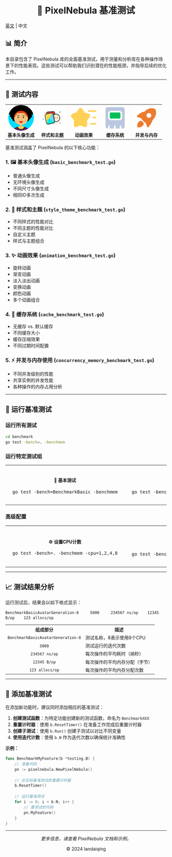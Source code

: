 # <div align="center">🚀 PixelNebula 基准测试</div>


 [英文](README_EN.md) | 中文


## 📊 简介

本目录包含了 PixelNebula 库的全面基准测试，用于测量和分析库在各种操作场景下的性能表现。这些测试可以帮助我们识别潜在的性能瓶颈，并指导后续的优化工作。

<hr/>

## 🧪 测试内容

<div>
  <table>
    <tr>
      <td align="center" width="20%">
        <img src="../assets/example_avatar.svg" width="80" height="80" alt="基本生成" /><br/>
        <strong>基本头像生成</strong>
      </td>
      <td align="center" width="20%">
        <img src="../assets/style.svg" width="80" height="80" alt="样式和主题" /><br/>
        <strong>样式和主题</strong>
      </td>
      <td align="center" width="20%">
        <img src="../assets/animation.svg" width="80" height="80" alt="动画效果" /><br/>
        <strong>动画效果</strong>
      </td>
      <td align="center" width="20%">
        <img src="../assets/cache.svg" width="80" height="80" alt="缓存系统" /><br/>
        <strong>缓存系统</strong>
      </td>
      <td align="center" width="20%">
        <img src="../assets/performance.svg" width="80" height="80" alt="并发性能" /><br/>
        <strong>并发与内存</strong>
      </td>
    </tr>
  </table>
</div>

基准测试涵盖了 PixelNebula 的以下核心功能：

### 1. 🖼️ 基本头像生成 (`basic_benchmark_test.go`)
- 普通头像生成
- 无环境头像生成
- 不同尺寸头像生成
- 相同ID多次生成

### 2. 🎨 样式和主题 (`style_theme_benchmark_test.go`)
- 不同样式的性能对比
- 不同主题的性能对比
- 自定义主题
- 样式与主题组合

### 3. ✨ 动画效果 (`animation_benchmark_test.go`)
- 旋转动画
- 渐变动画
- 淡入淡出动画
- 变换动画
- 颜色动画
- 多个动画组合

### 4. 💾 缓存系统 (`cache_benchmark_test.go`)
- 无缓存 vs. 默认缓存
- 不同缓存大小
- 缓存压缩效果
- 不同过期时间配置

### 5. ⚡ 并发与内存使用 (`concurrency_memory_benchmark_test.go`)
- 不同并发级别的性能
- 共享实例的并发性能
- 各种操作的内存占用分析

<hr/>

## 🚀 运行基准测试

### 运行所有测试

```bash
cd benchmark
go test -bench=. -benchmem
```

### 运行特定测试组

<div align="center">
  <table>
    <tr>
      <td width="33%" align="center">
        <div style="padding: 15px; border-radius: 10px;">
          <h4>🏃 基本测试</h4>
          <pre>go test -bench=BenchmarkBasic -benchmem</pre>
        </div>
      </td>
      <td width="33%" align="center">
        <div style="padding: 15px; border-radius: 10px;">
          <h4>💾 缓存测试</h4>
          <pre>go test -bench=BenchmarkCache -benchmem</pre>
        </div>
      </td>
      <td width="33%" align="center">
        <div style="padding: 15px; border-radius: 10px;">
          <h4>✨ 动画测试</h4>
          <pre>go test -bench=BenchmarkAnimation -benchmem</pre>
        </div>
      </td>
    </tr>
  </table>
</div>

### 高级配置

<div align="center">
  <table>
    <tr>
      <td width="50%" align="center">
        <div style="padding: 15px; border-radius: 10px;">
          <h4>⚙️ 设置CPU计数</h4>
          <pre>go test -bench=. -benchmem -cpu=1,2,4,8</pre>
        </div>
      </td>
      <td width="50%" align="center">
        <div style="padding: 15px; border-radius: 10px;">
          <h4>⏱️ 设置迭代次数和时间</h4>
          <pre>go test -bench=. -benchmem -count=5 -benchtime=5s</pre>
        </div>
      </td>
    </tr>
  </table>
</div>

<hr/>

## 📈 测试结果分析

运行测试后，结果会以如下格式显示：

```
BenchmarkBasicAvatarGeneration-8     5000     234567 ns/op    12345 B/op    123 allocs/op
```

<div>
  <table>
    <tr>
      <th align="center">组成部分</th>
      <th align="center">描述</th>
    </tr>
    <tr>
      <td align="center"><code>BenchmarkBasicAvatarGeneration-8</code></td>
      <td>测试名称，8表示使用8个CPU</td>
    </tr>
    <tr>
      <td align="center"><code>5000</code></td>
      <td>测试运行的迭代次数</td>
    </tr>
    <tr>
      <td align="center"><code>234567 ns/op</code></td>
      <td>每次操作的平均耗时（纳秒）</td>
    </tr>
    <tr>
      <td align="center"><code>12345 B/op</code></td>
      <td>每次操作的平均内存分配（字节）</td>
    </tr>
    <tr>
      <td align="center"><code>123 allocs/op</code></td>
      <td>每次操作的平均内存分配次数</td>
    </tr>
  </table>
</div>

<hr/>

## 📝 添加基准测试

在添加新功能时，建议同时添加相应的基准测试：

1. **创建测试函数**：为特定功能创建新的测试函数，命名为 `BenchmarkXXX`
2. **重置计时器**：使用 `b.ResetTimer()` 在准备工作完成后重置计时器
3. **创建子测试**：使用 `b.Run()` 创建子测试以对比不同变量
4. **使用迭代计数**：使用 `b.N` 作为迭代次数以确保统计准确性

<div>
  <p><strong>示例：</strong></p>
  
```go
func BenchmarkMyFeature(b *testing.B) {
    // 准备代码
    pn := pixelnebula.NewPixelNebula()
    
    // 在实际基准测试前重置计时器
    b.ResetTimer()
    
    // 运行基准测试
    for i := 0; i < b.N; i++ {
        // 要测试的代码
        pn.MyFeature()
    }
}
```
</div>

<hr/>

<div align="center">
  <p><em>更多信息，请查看 PixelNebula 文档和示例。</em></p>
  <p>© 2024 landaiqing</p>
</div> 